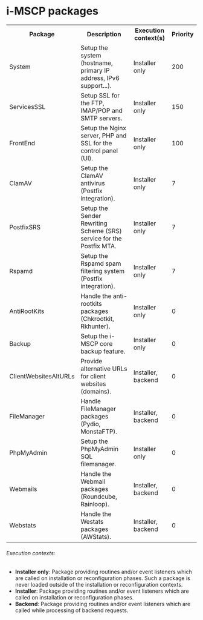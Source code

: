 # i-MSCP packages
<table>
    <tr>
        <th>Package</th>
        <th>Description</th>
        <th>Execution context(s)</th>
        <th>Priority</th>
    </tr>
        <tr>
            <td>System</td>
            <td>Setup the system (hostname, primary IP address, IPv6 support...).</td>
            <td>Installer only</td>
            <td>200</td>
        </tr>
    <tr>
        <td>ServicesSSL</td>
        <td>Setup SSL for the FTP, IMAP/POP and SMTP servers.</td>
        <td>Installer only</td>
        <td>150</td>
    </tr>
    <tr>
        <td>FrontEnd</td>
        <td>Setup the Nginx server, PHP and SSL for the control panel (UI).</td>
        <td>Installer only</td>
        <td>100</td>
    </tr>
    <tr>
        <td>ClamAV</td>
        <td>Setup the ClamAV antivirus (Postfix integration).</td>
        <td>Installer only</td>
        <td>7</td>
    </tr>
    <tr>
        <td>PostfixSRS</td>
        <td>Setup the Sender Rewriting Scheme (SRS) service for the Postfix MTA.</td>
        <td>Installer only</td>
        <td>7</td>
    </tr>
    <tr>
        <td>Rspamd</td>
        <td>Setup the Rspamd spam filtering system (Postfix integration).</td>
        <td>Installer only</td>
        <td>7</td>
    </tr>
    <tr>
        <td>AntiRootKits</td>
        <td>Handle the anti-rootkits packages (Chkrootkit, Rkhunter).</td>
        <td>Installer only</td>
        <td>0</td>
    </tr>
    <tr>
        <td>Backup</td>
        <td>Setup the i-MSCP core backup feature.</td>
        <td>Installer only</td>
        <td>0</td>
    </tr>
    <tr>
        <td>ClientWebsitesAltURLs</td>
        <td>Provide alternative URLs for client websites (domains).</td>
        <td>Installer, backend</td>
        <td>0</td>
    </tr>
    <tr>
        <td>FileManager</td>
        <td>Handle FileManager packages (Pydio, MonstaFTP).</td>
        <td>Installer, backend</td>
        <td>0</td>
    </tr>
    <tr>
        <td>PhpMyAdmin</td>
        <td>Setup the PhpMyAdmin SQL filemanager.</td>
        <td>Installer  only</td>
        <td>0</td>
    </tr>
    <tr>
        <td>Webmails</td>
        <td>Handle the Webmail packages (Roundcube, Rainloop).</td>
        <td>Installer, backend</td>
        <td>0</td>
    </tr>
    <tr>
        <td>Webstats</td>
        <td>Handle the Westats packages (AWStats).</td>
        <td>Installer, backend</td>
        <td>0</td>
    </tr>
</table>

###### Execution contexts:

- **Installer only**: Package providing routines and/or event listeners which
are called on installation or reconfiguration phases. Such a package is never
loaded outside of the installation or reconfiguration contexts.
- **Installer**: Package providing routines and/or event listeners which
are called on installation or reconfiguration phases.
- **Backend**: Package providing routines and/or event listeners which are
called while processing of backend requests.
